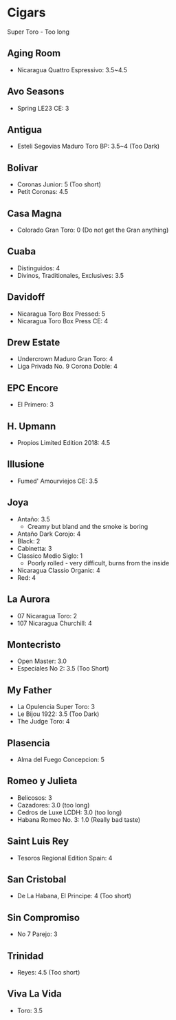 
# Cigars

Super Toro - Too long

## Aging Room
* Nicaragua Quattro Espressivo: 3.5~4.5

## Avo Seasons
* Spring LE23 CE: 3

## Antigua
* Esteli Segovias Maduro Toro BP: 3.5~4 (Too Dark)

## Bolivar
* Coronas Junior: 5 (Too short)
* Petit Coronas: 4.5

## Casa Magna
* Colorado Gran Toro: 0 (Do not get the Gran anything)

## Cuaba
* Distinguidos: 4
* Divinos, Traditionales, Exclusives: 3.5

## Davidoff
* Nicaragua Toro Box Pressed: 5
* Nicaragua Toro Box Press CE: 4

## Drew Estate
* Undercrown Maduro Gran Toro: 4
* Liga Privada No. 9 Corona Doble: 4

## EPC Encore
* El Primero: 3

## H. Upmann
* Propios Limited Edition 2018: 4.5

## Illusione
* Fumed' Amourviejos CE: 3.5

## Joya
* Antaño: 3.5
  * Creamy but bland and the smoke is boring
* Antaño Dark Corojo: 4
* Black: 2
* Cabinetta: 3
* Classico Medio Siglo: 1
  * Poorly rolled - very difficult, burns from the inside
* Nicaragua Classio Organic: 4
* Red: 4

## La Aurora
* 07 Nicaragua Toro: 2
* 107 Nicaragua Churchill: 4

## Montecristo
* Open Master: 3.0
* Especiales No 2: 3.5 (Too Short)

## My Father
* La Opulencia Super Toro: 3
* Le Bijou 1922: 3.5 (Too Dark)
* The Judge Toro: 4

## Plasencia
* Alma del Fuego Concepcion: 5

## Romeo y Julieta
* Belicosos: 3
* Cazadores: 3.0 (too long)
* Cedros de Luxe LCDH: 3.0 (too long)
* Habana Romeo No. 3: 1.0 (Really bad taste)

## Saint Luis Rey
* Tesoros Regional Edition Spain: 4

## San Cristobal
* De La Habana, El Principe: 4 (Too short)

## Sin Compromiso
* No 7 Parejo: 3

## Trinidad
* Reyes: 4.5 (Too short)

## Viva La Vida
* Toro: 3.5
